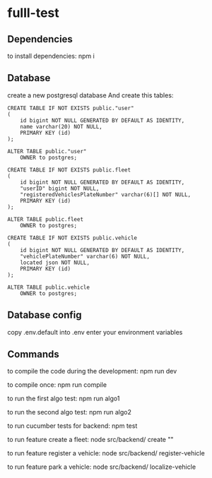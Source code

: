 # fulll-test

## Dependencies
to install dependencies:
npm i

## Database
create a new postgresql database
And create this tables:
```
CREATE TABLE IF NOT EXISTS public."user"
(
    id bigint NOT NULL GENERATED BY DEFAULT AS IDENTITY,
    name varchar(20) NOT NULL,
    PRIMARY KEY (id)
);

ALTER TABLE public."user"
    OWNER to postgres;

CREATE TABLE IF NOT EXISTS public.fleet
(
    id bigint NOT NULL GENERATED BY DEFAULT AS IDENTITY,
    "userID" bigint NOT NULL,
    "registeredVehiclesPlateNumber" varchar(6)[] NOT NULL,
    PRIMARY KEY (id)
);

ALTER TABLE public.fleet
    OWNER to postgres;

CREATE TABLE IF NOT EXISTS public.vehicle
(
    id bigint NOT NULL GENERATED BY DEFAULT AS IDENTITY,
    "vehiclePlateNumber" varchar(6) NOT NULL,
    located json NOT NULL,
    PRIMARY KEY (id)
);

ALTER TABLE public.vehicle
    OWNER to postgres;
```

## Database config
copy .env.default into .env
enter your environment variables

## Commands

to compile the code during the development:
npm run dev

to compile once:
npm run compile

to run the first algo test:
npm run algo1

to run the second algo test:
npm run algo2

to run cucumber tests for backend:
npm test

to run feature create a fleet:
node src/backend/ create "<userID>"

to run feature register a vehicle:
node src/backend/ register-vehicle <fleetID> <vehiclePlateNumber>

to run feature park a vehicle:
node src/backend/ localize-vehicle <fleetID> <vehiclePlateNumber> <lat> <lng>